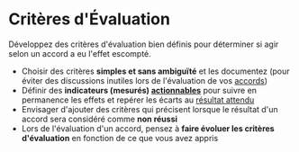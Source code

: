 # Critères d'Évaluation

<summary>
Développez des critères d'évaluation bien définis pour déterminer si agir selon un accord a eu l'effet escompté.
</summary>

- Choisir des critères **simples et sans ambiguïté** et les documentez (pour éviter des discussions inutiles lors de l'évaluation de vos [accords](glossary:agreement))
- Définir des **indicateurs (mesurés) [actionnables](glossary:metric)** pour suivre en permanence les effets et repérer les écarts au [résultat attendu](glossary:intended-outcome)
- Envisager d'ajouter des critères qui précisent lorsque le résultat d'un accord sera considéré comme **non réussi**
- Lors de l'évaluation d'un accord, pensez à **faire évoluer les critères d'évaluation** en fonction de ce que vous avez appris